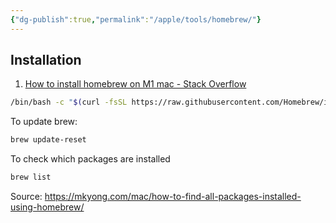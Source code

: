 ```yaml
---
{"dg-publish":true,"permalink":"/apple/tools/homebrew/"}
---
```


## Installation

1. [How to install homebrew on M1 mac - Stack Overflow](https://stackoverflow.com/questions/66666134/how-to-install-homebrew-on-m1-mac)

```bash
/bin/bash -c "$(curl -fsSL https://raw.githubusercontent.com/Homebrew/install/HEAD/install.sh)"
```

To update brew:

```bash
brew update-reset
```

To check which packages are installed


```bash
brew list
```

Source: https://mkyong.com/mac/how-to-find-all-packages-installed-using-homebrew/

